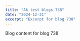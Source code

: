 ```yaml
---
title: "Ak test blogs 738"
date: "2024-12-31"
excerpt: "Excerpt for blog 738"
---
```


Blog content for blog 738